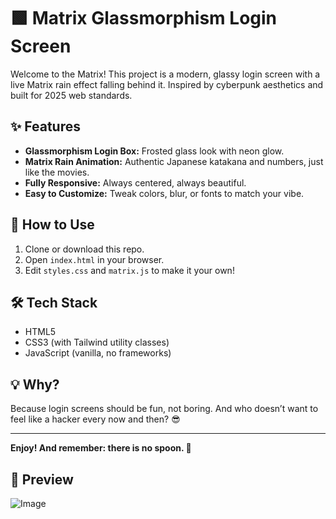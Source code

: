 # 🟩 Matrix Glassmorphism Login Screen

Welcome to the Matrix! This project is a modern, glassy login screen with a live Matrix rain effect falling behind it. Inspired by cyberpunk aesthetics and built for 2025 web standards.

## ✨ Features

- **Glassmorphism Login Box:** Frosted glass look with neon glow.
- **Matrix Rain Animation:** Authentic Japanese katakana and numbers, just like the movies.
- **Fully Responsive:** Always centered, always beautiful.
- **Easy to Customize:** Tweak colors, blur, or fonts to match your vibe.

## 🚀 How to Use

1. Clone or download this repo.
2. Open `index.html` in your browser.
3. Edit `styles.css` and `matrix.js` to make it your own!

## 🛠️ Tech Stack

- HTML5
- CSS3 (with Tailwind utility classes)
- JavaScript (vanilla, no frameworks)

## 💡 Why?

Because login screens should be fun, not boring. And who doesn’t want to feel like a hacker every now and then? 😎

---

**Enjoy! And remember: there is no spoon. 🥄**













## 📸 Preview




![Image](https://github.com/user-attachments/assets/cd9a977e-f594-4b58-baeb-22ee0faec6d6)
